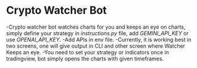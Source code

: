 # Crypto Watcher Bot

-Crypto watcher bot watches charts for you and keeps an eye on charts, simply define your strategy in *instructions.py* file, add *GEMINI_API_KEY* or use *OPENAI_API_KEY*.
-Add APIs in env file.
-Currently, it is working best in two screens, one will give output in CLI and other screen where Watcher Keeps an eye. 
-You need to set your strategy or indicators once in tradingview, bot simply opens the charts with given timeframes.



